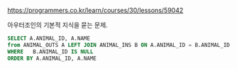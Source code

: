 https://programmers.co.kr/learn/courses/30/lessons/59042  
  
   
   아우터조인의 기본적 지식을 묻는 문제.  
   
```SQL
SELECT A.ANIMAL_ID, A.NAME
from ANIMAL_OUTS A LEFT JOIN ANIMAL_INS B ON A.ANIMAL_ID = B.ANIMAL_ID
WHERE   B.ANIMAL_ID IS NULL
ORDER BY A.ANIMAL_ID, A.NAME
```
